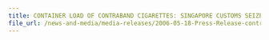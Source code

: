 ```yaml
---
title: CONTAINER LOAD OF CONTRABAND CIGARETTES: SINGAPORE CUSTOMS SEIZED 14,000 CARTONS OF CONTRABAND CIGARETTES AND SMASHED A SMUGGLING SYNDICATE
file_url: /news-and-media/media-releases/2006-05-18-Press-Release-contrabandcigg.pdf
---
```

